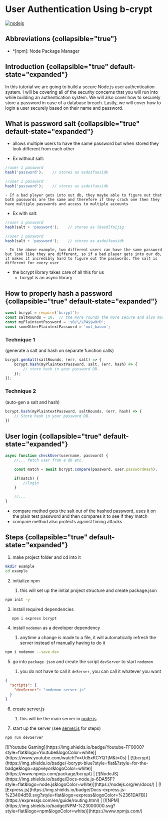# User Authentication Using b-crypt

[![nodejs](nodejs.png)](https://nodejs.org/en/)

## Abbreviations {collapsible="true"}

- \*[npm]: Node Package Manager

## Introduction {collapsible="true" default-state="expanded"}

In this tutorial we are going to build a secure Node.js user authentication system. I will be covering all of the
security concerns that you will run into while building an authentication system. We will also cover how to securely
store a password in case of a database breach. Lastly, we will cover how to login a user securely based on their name
and password.

## What is password salt {collapsible="true" default-state="expanded"}

- allows multiple users to have the same password but when stored they look different from each other

- Ex without salt:

```Javascript
//user 1 password
hash('password');    // stores as asdoifaosidk

//user 1 password
hash('password');    // stores as asdoifaosidk
```

    - If a bad player gets into out db, they maybe able to figure out that both passwords are the same and therefore if they crack one then they have multiple passwords and access to multiple accounts

- Ex with salt:

```Javascript
//user 1 password
hash(salt + 'password');    // stores as lkasdlfoijig

//user 1 password
hash(salt + 'password');    // stores as asdoifaosidk
```

    - In the above example, two different users can have the same password but look like they are different, so if a bad player gets into our db, it makes it incredibly hard to figure out the passwords. The salt is different for every user

- the bcrypt library takes care of all this for us
    - bcrypt is an async library

## How to properly hash a password {collapsible="true" default-state="expanded"}

```Javascript
const bcrypt = require('bcrypt');
const saltRounds = 10;  // the more rounds the more secure and also more slow
const myPlaintextPassword = 's0/\/\P4$$w0rD';
const someOtherPlaintextPassword = 'not_bacon';
```

### Technique 1

(generate a salt and hash on separate function calls)

```Javascript
bcrypt.genSalt(saltRounds, (err, salt) => {
    bcrypt.hash(myPlaintextPassword, salt, (err, hash) => {
        // store hash in your password DB.
    });
});
```

### Technique 2

(auto-gen a salt and hash)

```Javascript
bcrypt.hash(myPlaintextPassword, saltRounds, (err, hash) => {
    // Store hash in your password DB.
})
```

## User login {collapsible="true" default-state="expanded"}

```Javascript
async function checkUser(username, password) {
    //... fetch user from a db etc.

    const match = await bcrypt.compare(password, user.passwordHash);

    if(match) {
        //login
    }

    //...
}
```

- compare method gets the salt out of the hashed password, uses it on the plain test password and then compares it to
  see if they match
- compare method also protects against timing attacks

## Steps {collapsible="true" default-state="expanded"}

1. make project folder and cd into it

```bash
mkdir example
cd example
```

2. initialize npm

    1. this will set up the initial project structure and create package.json

```bash
npm init -y
```

3. install required dependencies

```bash
   npm i express bcrypt
```

4. install `nodemon` as a developer dependency

    1. anytime a change is made to a file, it will automatically refresh the server instead of manually having to do it

```bash
npm i nodemon --save-dev
```

5. go into `package.json` and create the script `devServer` to start `nodemon`

    1. you do not have to call it `deServer`, you can call it whatever you want

```json
{
  "scripts": {
    "devServer": "nodemon server.js"
  }
}
```

6. create [server.js](server-js-User-Auth-Example.md)

    1. this will be the main server in [node.js](https://nodejs.org/en/)

7. start up the server (see [server.js](server-js-User-Auth-Example.md) for steps)

```bash
npm run devServer
```

<seealso>
[![Youtube Gaming](https://img.shields.io/badge/Youtube-FF0000?style=flat&logo=Youtube&logoColor=white)](https://www.youtube.com/watch?v=Ud5xKCYQTjM&t=0s) |
[![bcrypt](https://img.shields.io/badge/-bcrypt-blue?style=flat&?style=for-the-badge&logo=appveyor&logoColor=white)](https://www.npmjs.com/package/bcrypt) |
[![NodeJS](https://img.shields.io/badge/Docs-node.js-6DA55F?style=flat&logo=node.js&logoColor=white)](https://nodejs.org/en/docs/) |
[![Express.js](https://img.shields.io/badge/Docs-express.js-%23404d59.svg?style=flat&logo=express&logoColor=%2361DAFB)](https://expressjs.com/en/guide/routing.html) |
[![NPM](https://img.shields.io/badge/NPM-%23000000.svg?style=flat&logo=npm&logoColor=white)](https://www.npmjs.com/)
</seealso>
